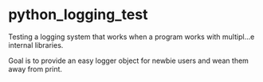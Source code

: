 # python_logging_test

Testing a logging system that works when a program works with multipl…e internal libraries.

Goal is to provide an easy logger object for newbie users and wean them away from print.
